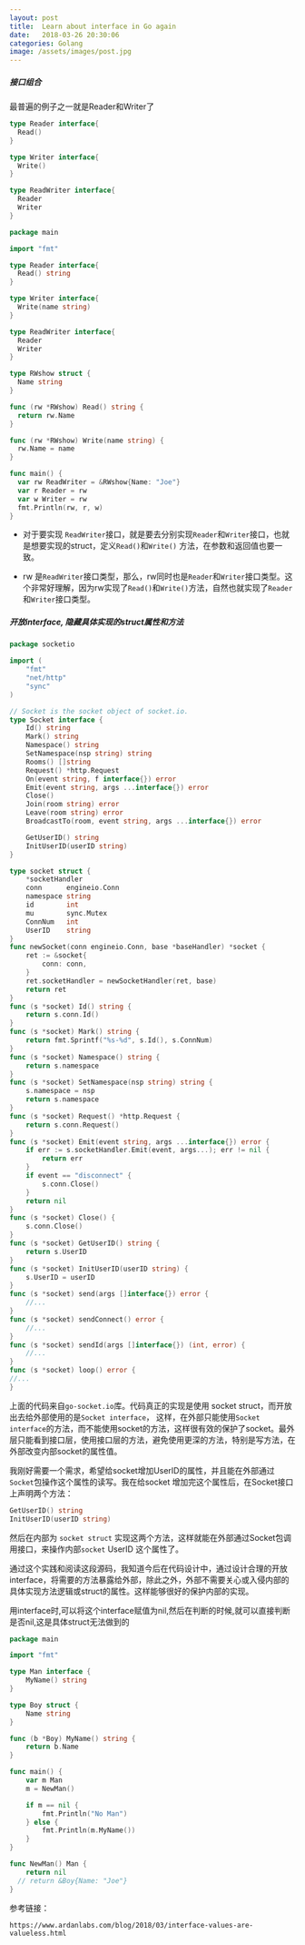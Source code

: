 ```yaml
---
layout: post
title:  Learn about interface in Go again
date:   2018-03-26 20:30:06
categories: Golang
image: /assets/images/post.jpg
---
```


##### 接口组合

最普遍的例子之一就是Reader和Writer了

```go
type Reader interface{
  Read()
}

type Writer interface{
  Write()
}

type ReadWriter interface{
  Reader
  Writer
}
```

```go
package main

import "fmt"

type Reader interface{
  Read() string
}

type Writer interface{
  Write(name string)
}

type ReadWriter interface{
  Reader
  Writer
}

type RWshow struct {
  Name string
}

func (rw *RWshow) Read() string {
  return rw.Name
}

func (rw *RWshow) Write(name string) {
  rw.Name = name
}

func main() {
  var rw ReadWriter = &RWshow{Name: "Joe"}
  var r Reader = rw
  var w Writer = rw
  fmt.Println(rw, r, w)
}

```

+ 对于要实现 `ReadWriter`接口，就是要去分别实现`Reader`和`Writer`接口，也就是想要实现的struct，定义`Read()`和`Write()` 方法，在参数和返回值也要一致。

+ rw 是`ReadWriter`接口类型，那么，rw同时也是`Reader`和`Writer`接口类型。这个非常好理解，因为rw实现了`Read()`和`Write()`方法，自然也就实现了`Reader`和`Writer`接口类型。

##### 开放interface, 隐藏具体实现的struct属性和方法

```go
package socketio

import (
	"fmt"
	"net/http"
	"sync"
)

// Socket is the socket object of socket.io.
type Socket interface {
	Id() string
	Mark() string
	Namespace() string
	SetNamespace(nsp string) string
	Rooms() []string
	Request() *http.Request
	On(event string, f interface{}) error
	Emit(event string, args ...interface{}) error
	Close()
	Join(room string) error
	Leave(room string) error
	BroadcastTo(room, event string, args ...interface{}) error

	GetUserID() string
	InitUserID(userID string)
}

type socket struct {
	*socketHandler
	conn      engineio.Conn
	namespace string
	id        int
	mu        sync.Mutex
	ConnNum   int
	UserID    string
}
func newSocket(conn engineio.Conn, base *baseHandler) *socket {
	ret := &socket{
		conn: conn,
	}
	ret.socketHandler = newSocketHandler(ret, base)
	return ret
}
func (s *socket) Id() string {
	return s.conn.Id()
}
func (s *socket) Mark() string {
	return fmt.Sprintf("%s-%d", s.Id(), s.ConnNum)
}
func (s *socket) Namespace() string {
	return s.namespace
}
func (s *socket) SetNamespace(nsp string) string {
	s.namespace = nsp
	return s.namespace
}
func (s *socket) Request() *http.Request {
	return s.conn.Request()
}
func (s *socket) Emit(event string, args ...interface{}) error {
	if err := s.socketHandler.Emit(event, args...); err != nil {
		return err
	}
	if event == "disconnect" {
		s.conn.Close()
	}
	return nil
}
func (s *socket) Close() {
	s.conn.Close()
}
func (s *socket) GetUserID() string {
	return s.UserID
}
func (s *socket) InitUserID(userID string) {
	s.UserID = userID
}
func (s *socket) send(args []interface{}) error {
	//...
}
func (s *socket) sendConnect() error {
	//...
}
func (s *socket) sendId(args []interface{}) (int, error) {
	//...
}
func (s *socket) loop() error {
//...	 
}
```
上面的代码来自`go-socket.io`库。代码真正的实现是使用 socket struct，而开放出去给外部使用的是`Socket interface`， 这样，在外部只能使用`Socket interface`的方法，而不能使用socket的方法，这样很有效的保护了socket。最外层只能看到接口层，使用接口层的方法，避免使用更深的方法，特别是写方法，在外部改变内部socket的属性值。

我刚好需要一个需求，希望给socket增加UserID的属性，并且能在外部通过`Socket`包操作这个属性的读写。我在给socket 增加完这个属性后，在Socket接口上声明两个方法：

```go
GetUserID() string
InitUserID(userID string)
```

然后在内部为 `socket struct` 实现这两个方法，这样就能在外部通过Socket包调用接口，来操作内部`socket` UserID 这个属性了。

通过这个实践和阅读这段源码，我知道今后在代码设计中，通过设计合理的开放interface，将需要的方法暴露给外部，除此之外，外部不需要关心或入侵内部的具体实现方法逻辑或struct的属性。这样能够很好的保护内部的实现。

用interface时,可以将这个interface赋值为nil,然后在判断的时候,就可以直接判断是否nil,这是具体struct无法做到的

```go
package main

import "fmt"

type Man interface {
	MyName() string
}

type Boy struct {
	Name string
}

func (b *Boy) MyName() string {
	return b.Name
}

func main() {
	var m Man
	m = NewMan()

	if m == nil {
		fmt.Println("No Man")
	} else {
		fmt.Println(m.MyName())
	}
}

func NewMan() Man {
	return nil
  // return &Boy{Name: "Joe"}
}
```

参考链接：

```
https://www.ardanlabs.com/blog/2018/03/interface-values-are-valueless.html
```
